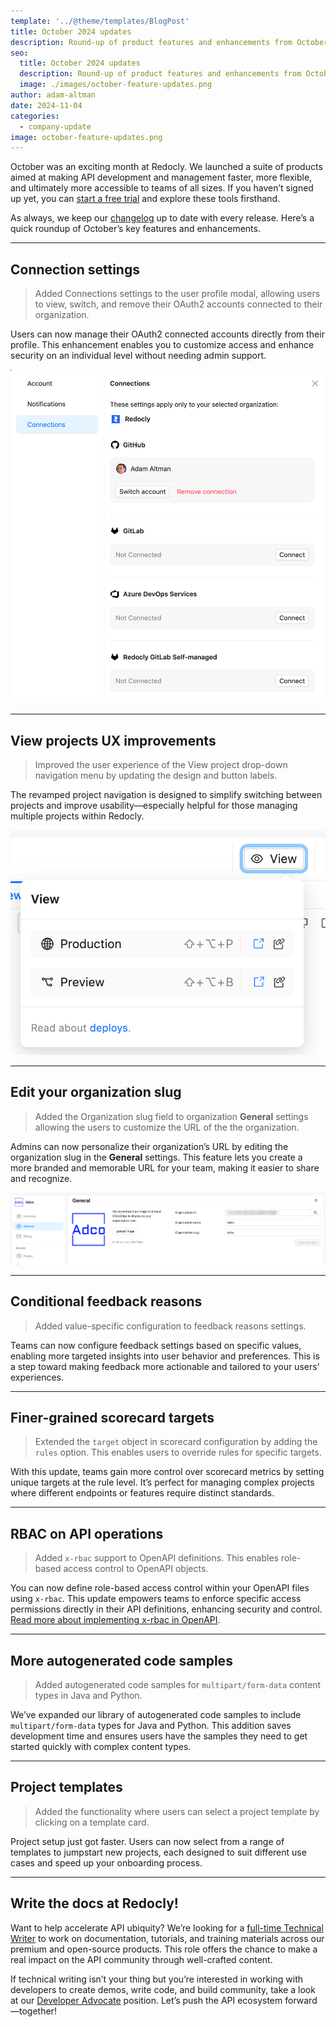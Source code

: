 ```yaml
---
template: '../@theme/templates/BlogPost'
title: October 2024 updates
description: Round-up of product features and enhancements from October 2024
seo:
  title: October 2024 updates
  description: Round-up of product features and enhancements from October 2024
  image: ./images/october-feature-updates.png
author: adam-altman
date: 2024-11-04
categories:
  - company-update
image: october-feature-updates.png
---
```


October was an exciting month at Redocly.
We launched a suite of products aimed at making API development and management faster, more flexible, and ultimately more accessible to teams of all sizes.
If you haven’t signed up yet, you can [start a free trial](https://auth.cloud.redocly.com/registration) and explore these tools firsthand.

As always, we keep our [changelog](https://redocly.com/docs/changelog) up to date with every release.
Here’s a quick roundup of October’s key features and enhancements.

---

## Connection settings

> Added Connections settings to the user profile modal, allowing users to view, switch, and remove their OAuth2 accounts connected to their organization.

Users can now manage their OAuth2 connected accounts directly from their profile.
This enhancement enables you to customize access and enhance security on an individual level without needing admin support.

![2024-10-connections-feature.png](./images/2024-10-connections-feature.png)

---

## View projects UX improvements

> Improved the user experience of the View project drop-down navigation menu by updating the design and button labels.

The revamped project navigation is designed to simplify switching between projects and improve usability—especially helpful for those managing multiple projects within Redocly.

![2024-10-updates-view-menu.png](./images/2024-10-updates-view-menu.png)

---

## Edit your organization slug

> Added the Organization slug field to organization **General** settings allowing the users to customize the URL of the the organization.

Admins can now personalize their organization’s URL by editing the organization slug in the **General** settings.
This feature lets you create a more branded and memorable URL for your team, making it easier to share and recognize.

![2024-10-features-org-slug-edit.png](./images/2024-10-features-org-slug-edit.png)

---

## Conditional feedback reasons

> Added value-specific configuration to feedback reasons settings.

Teams can now configure feedback settings based on specific values, enabling more targeted insights into user behavior and preferences.
This is a step toward making feedback more actionable and tailored to your users' experiences.

---

## Finer-grained scorecard targets

> Extended the `target` object in scorecard configuration by adding the `rules` option. This enables users to override rules for specific targets.

With this update, teams gain more control over scorecard metrics by setting unique targets at the rule level.
It’s perfect for managing complex projects where different endpoints or features require distinct standards.

---

## RBAC on API operations

> Added `x-rbac` support to OpenAPI definitions. This enables role-based access control to OpenAPI objects.

You can now define role-based access control within your OpenAPI files using `x-rbac`.
This update empowers teams to enforce specific access permissions directly in their API definitions, enhancing security and control.
[Read more about implementing x-rbac in OpenAPI](../docs/realm/content/api-docs/openapi-extensions/x-rbac.md).

---

## More autogenerated code samples

> Added autogenerated code samples for `multipart/form-data` content types in Java and Python.

We’ve expanded our library of autogenerated code samples to include `multipart/form-data` types for Java and Python.
This addition saves development time and ensures users have the samples they need to get started quickly with complex content types.

---

## Project templates

> Added the functionality where users can select a project template by clicking on a template card.

Project setup just got faster. Users can now select from a range of templates to jumpstart new projects, each designed to suit different use cases and speed up your onboarding process.

---

## Write the docs at Redocly!

Want to help accelerate API ubiquity? We’re looking for a [full-time Technical Writer](https://redocly.com/careers/#tech-writer) to work on documentation, tutorials, and training materials across our premium and open-source products. This role offers the chance to make a real impact on the API community through well-crafted content.

If technical writing isn’t your thing but you’re interested in working with developers to create demos, write code, and build community, take a look at our [Developer Advocate](https://redocly.com/careers/#developer-advocate) position. Let’s push the API ecosystem forward—together!

